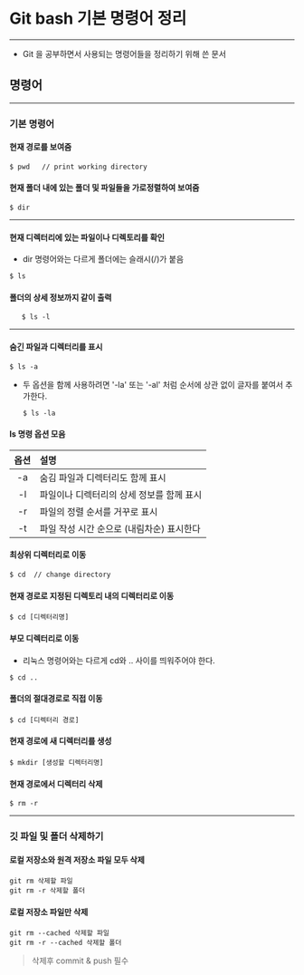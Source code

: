 # Git bash 기본 명령어 정리

---
* Git 을 공부하면서 사용되는 명령어들을 정리하기 위해 쓴 문서 


## 명령어

---
### 기본 명령어


#### 현재 경로를 보여줌 
   ```linux
   $ pwd   // print working directory
   ```
#### 현재 폴더 내에 있는 폴더 및 파일들을 가로정렬하여 보여줌
   ```linux
   $ dir
   ```

--- 
#### 현재 디렉터리에 있는 파일이나 디렉토리를 확인
   
   - dir 명령어와는 다르게 폴더에는 슬래시(/)가 붙음
   
   ```linux
   $ ls
   ```
    
#### 폴더의 상세 정보까지 같이 출력 
   
```linux
   $ ls -l
   ```
---
#### 숨긴 파일과 디렉터리를 표시

   ```linux
   $ ls -a
   ```
   
* 두 옵션을 함께 사용하려면 '-la' 또는 '-al' 처럼 순서에 상관 없이 글자를 붙여서 추가한다.
   ```linux
   $ ls -la
    ```
#### ls 명령 옵션 모음

|   옵션   |  설명                      |
|:------:|:-------------------------|
|   -a   | 숨김 파일과 디렉터리도 함께 표시       |
|   -l   | 파일이나 디렉터리의 상세 정보를 함께 표시  |
|   -r   | 파일의 정렬 순서를 거꾸로 표시        |
|   -t   | 파일 작성 시간 순으로 (내림차순) 표시한다 |

#### 최상위 디렉터리로 이동  
  
  ```linux
  $ cd  // change directory
   ```

#### 현재 경로로 지정된 디렉토리 내의 디렉터리로 이동
  ```linux
  $ cd [디렉터리명]
  ```
  
#### 부모 디렉터리로 이동
   
   - 리눅스 명령어와는 다르게 cd와 .. 사이를 띄워주어야 한다. 
   ```linux
   $ cd ..
   ```

#### 폴더의 절대경로로 직접 이동
   ```linux
   $ cd [디렉터리 경로]
   ```
   
#### 현재 경로에 새 디렉터리를 생성
   ```linux
   $ mkdir [생성할 디렉터리명]
   ```

#### 현재 경로에서 디렉터리 삭제
  ```linux
  $ rm -r
  ```
  

---

### 깃 파일 및 폴더 삭제하기

#### 로컬 저장소와 원격 저장소 파일 모두 삭제
```linux
git rm 삭제할 파일
git rm -r 삭제할 폴더
```

#### 로컬 저장소 파일만 삭제
```linux
git rm --cached 삭제할 파일
git rm -r --cached 삭제할 폴더
```

>삭제후 commit & push 필수